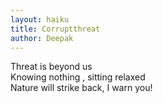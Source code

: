 ```yaml
---
layout: haiku
title: Corruptthreat
author: Deepak
---
```


Threat is beyond us<br> 
Knowing nothing , sitting relaxed<br>
Nature will strike back, I warn you!<br>
